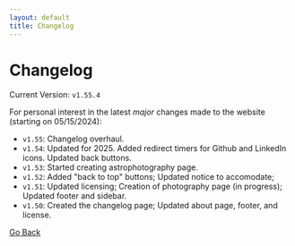 ```yaml
---
layout: default
title: Changelog
---
```


# Changelog

Current Version: `v1.55.4`

For personal interest in the latest *major* changes made to the website (starting on 05/15/2024):

* `v1.55`: Changelog overhaul.
* `v1.54`: Updated for 2025. Added redirect timers for Github and LinkedIn icons. Updated back buttons.
* `v1.53`: Started creating astrophotography page. 
* `v1.52`: Added "back to top" buttons; Updated notice to accomodate; 
* `v1.51`: Updated licensing; Creation of photography page (in progress); Updated footer and sidebar.
* `v1.50`: Created the changelog page; Updated about page, footer, and license.

[Go Back](javascript:history.back())